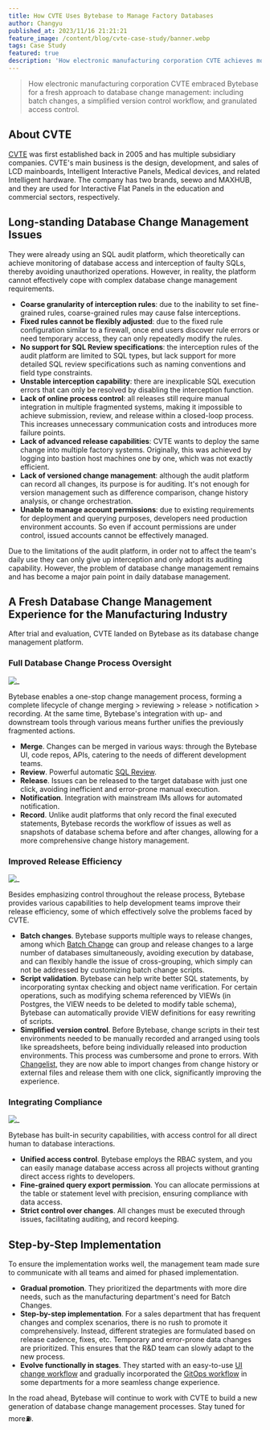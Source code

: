 ```yaml
---
title: How CVTE Uses Bytebase to Manage Factory Databases
author: Changyu
published_at: 2023/11/16 21:21:21
feature_image: /content/blog/cvte-case-study/banner.webp
tags: Case Study
featured: true
description: 'How electronic manufacturing corporation CVTE achieves more secure and streamlined database change management with Bytebase.'
---
```


> How electronic manufacturing corporation CVTE embraced Bytebase for a fresh approach to database change management: including batch changes, a simplified version control workflow, and granulated access control.

## About CVTE

[CVTE](https://global.cvte.com/) was first established back in 2005 and has multiple subsidiary companies. CVTE's main business is the design, development, and sales of LCD mainboards, Intelligent Interactive Panels, Medical devices, and related Intelligent hardware. The company has two brands, seewo and MAXHUB, and they are used for Interactive Flat Panels in the education and commercial sectors, respectively.

## Long-standing Database Change Management Issues

They were already using an SQL audit platform, which theoretically can achieve monitoring of database access and interception of faulty SQLs, thereby avoiding unauthorized operations. However, in reality, the platform cannot effectively cope with complex database change management requirements.

- **Coarse granularity of interception rules**: due to the inability to set fine-grained rules, coarse-grained rules may cause false interceptions.
- **Fixed rules cannot be flexibly adjusted**: due to the fixed rule configuration similar to a firewall, once end users discover rule errors or need temporary access, they can only repeatedly modify the rules.
- **No support for SQL Review specifications**: the interception rules of the audit platform are limited to SQL types, but lack support for more detailed SQL review specifications such as naming conventions and field type constraints.
- **Unstable interception capability**: there are inexplicable SQL execution errors that can only be resolved by disabling the interception function.
- **Lack of online process control**: all releases still require manual integration in multiple fragmented systems, making it impossible to achieve submission, review, and release within a closed-loop process. This increases unnecessary communication costs and introduces more failure points.
- **Lack of advanced release capabilities**: CVTE wants to deploy the same change into multiple factory systems. Originally, this was achieved by logging into bastion host machines one by one, which was not exactly efficient.
- **Lack of versioned change management**: although the audit platform can record all changes, its purpose is for auditing. It's not enough for version management such as difference comparison, change history analysis, or change orchestration.
- **Unable to manage account permissions**: due to existing requirements for deployment and querying purposes, developers need production environment accounts. So even if account permissions are under control, issued accounts cannot be effectively managed.

Due to the limitations of the audit platform, in order not to affect the team's daily use they can only give up interception and only adopt its auditing capability. However, the problem of database change management remains and has become a major pain point in daily database management.

## A Fresh Database Change Management Experience for the Manufacturing Industry

After trial and evaluation, CVTE landed on Bytebase as its database change management platform.

### Full Database Change Process Oversight

![_](/content/blog/cvte-case-study/loop.webp)

Bytebase enables a one-stop change management process, forming a complete lifecycle of change merging > reviewing > release > notification > recording. At the same time, Bytebase's integration with up- and downstream tools through various means further unifies the previously fragmented actions.

- **Merge**. Changes can be merged in various ways: through the Bytebase UI, code repos, APIs, catering to the needs of different development teams.
- **Review**. Powerful automatic [SQL Review](/docs/sql-review/overview/).
- **Release**. Issues can be released to the target database with just one click, avoiding inefficient and error-prone manual execution.
- **Notification**. Integration with mainstream IMs allows for automated notification.
- **Record**. Unlike audit platforms that only record the final executed statements, Bytebase records the workflow of issues as well as snapshots of database schema before and after changes, allowing for a more comprehensive change history management.

### Improved Release Efficiency

![_](/content/blog/cvte-case-study/batch.webp)

Besides emphasizing control throughout the release process, Bytebase provides various capabilities to help development teams improve their release efficiency, some of which effectively solve the problems faced by CVTE.

- **Batch changes**. Bytebase supports multiple ways to release changes, among which [Batch Change](/docs/change-database/batch-change/) can group and release changes to a large number of databases simultaneously, avoiding execution by database, and can flexibly handle the issue of cross-grouping, which simply can not be addressed by customizing batch change scripts.
- **Script validation**. Bytebase can help write better SQL statements, by incorporating syntax checking and object name verification. For certain operations, such as modifying schema referenced by VIEWs (in Postgres, the VIEW needs to be deleted to modify table schema), Bytebase can automatically provide VIEW definitions for easy rewriting of scripts.
- **Simplified version control**. Before Bytebase, change scripts in their test environments needed to be manually recorded and arranged using tools like spreadsheets, before being individually released into production environments. This process was cumbersome and prone to errors. With [Changelist](/docs/changelist/), they are now able to import changes from change history or external files and release them with one click, significantly improving the experience.

### Integrating Compliance

![_](/content/blog/cvte-case-study/compliance.webp)

Bytebase has built-in security capabilities, with access control for all direct human to database interactions.

- **Unified access control**. Bytebase employs the RBAC system, and you can easily manage database access across all projects without granting direct access rights to developers.
- **Fine-grained query export permission**. You can allocate permissions at the table or statement level with precision, ensuring compliance with data access.
- **Strict control over changes**. All changes must be executed through issues, facilitating auditing, and record keeping.

## Step-by-Step Implementation

To ensure the implementation works well, the management team made sure to communicate with all teams and aimed for phased implementation.

- **Gradual promotion**. They prioritized the departments with more dire needs, such as the manufacturing department's need for Batch Changes.
- **Step-by-step implementation**. For a sales department that has frequent changes and complex scenarios, there is no rush to promote it comprehensively. Instead, different strategies are formulated based on release cadence, fixes, etc. Temporary and error-prone data changes are prioritized. This ensures that the R&D team can slowly adapt to the new process.
- **Evolve functionally in stages**. They started with an easy-to-use [UI change workflow](/docs/change-database/change-workflow/#ui-workflow) and gradually incorporated the [GitOps workflow](/docs/change-database/change-workflow/#gitops-workflow) in some departments for a more seamless change experience.

In the road ahead, Bytebase will continue to work with CVTE to build a new generation of database change management processes. Stay tuned for more⛽️.
